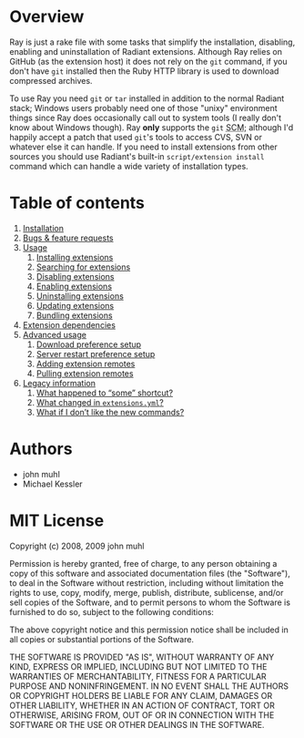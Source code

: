 Overview
========

Ray is just a rake file with some tasks that simplify the installation, disabling, enabling and uninstallation of Radiant extensions. Although Ray relies on GitHub (as the extension host) it does not rely on the `git` command, if you don't have `git` installed then the Ruby HTTP library is used to download compressed archives.

To use Ray you need `git` or `tar` installed in addition to the normal Radiant stack; Windows users probably need one of those "unixy" environment things since Ray does occasionally call out to system tools (I really don't know about Windows though). Ray **only** supports the `git` <abbr title="Source Code Management">SCM</abbr>; although I'd happily accept a patch that used `git`'s tools to access CVS, SVN or whatever else it can handle. If you need to install extensions from other sources you should use Radiant's built-in `script/extension install` command which can handle a wide variety of installation types.

Table of contents
=================

<ol>
  <li><a href="http://wiki.github.com/johnmuhl/radiant-ray-extension/installation">Installation</a></li>
  <li><a href="http://wiki.github.com/johnmuhl/radiant-ray-extension/bugs-feature-requests">Bugs &amp; feature requests</a></li>
  <li><a href="http://wiki.github.com/johnmuhl/radiant-ray-extension/usage">Usage</a>
    <ol>
      <li><a href="http://wiki.github.com/johnmuhl/radiant-ray-extension/usage#ext-install">Installing extensions</a></li>
      <li><a href="http://wiki.github.com/johnmuhl/radiant-ray-extension/usage#ext-search">Searching for extensions</a></li>
      <li><a href="http://wiki.github.com/johnmuhl/radiant-ray-extension/usage#ext-disable">Disabling extensions</a></li>
      <li><a href="http://wiki.github.com/johnmuhl/radiant-ray-extension/usage#ext-enable">Enabling extensions</a></li>
      <li><a href="http://wiki.github.com/johnmuhl/radiant-ray-extension/usage#ext-uninstall">Uninstalling extensions</a></li>
      <li><a href="http://wiki.github.com/johnmuhl/radiant-ray-extension/usage#ext-update">Updating extensions</a></li>
      <li><a href="http://wiki.github.com/johnmuhl/radiant-ray-extension/usage#ext-bundle">Bundling extensions</a></li>
    </ol>
  </li>
  <li><a href="http://wiki.github.com/johnmuhl/radiant-ray-extension/extension-dependencies">Extension dependencies</a></li>
  <li><a href="http://wiki.github.com/johnmuhl/radiant-ray-extension/advanced-usage">Advanced usage</a>
    <ol>
      <li><a href="http://wiki.github.com/johnmuhl/radiant-ray-extension/advanced-usage#setup-download">Download preference setup</a></li>
      <li><a href="http://wiki.github.com/johnmuhl/radiant-ray-extension/advanced-usage#setup-restart">Server restart preference setup</a></li>
      <li><a href="http://wiki.github.com/johnmuhl/radiant-ray-extension/advanced-usage#ext-remote">Adding extension remotes</a></li>
      <li><a href="http://wiki.github.com/johnmuhl/radiant-ray-extension/advanced-usage#ext-pull">Pulling extension remotes</a></li>
    </ol>
  </li>
  <li><a href="http://wiki.github.com/johnmuhl/radiant-ray-extension/legacy-information">Legacy information</a>
    <ol>
      <li><a href="http://wiki.github.com/johnmuhl/radiant-ray-extension/legacy-information#shortcuts-redux">What happened to &#8220;some&#8221; shortcut?</a></li>
      <li><a href="http://wiki.github.com/johnmuhl/radiant-ray-extension/legacy-information#ext-bundle">What changed in <code>extensions.yml</code>?</a></li>
      <li><a href="http://wiki.github.com/johnmuhl/radiant-ray-extension/legacy-information#shortcuts">What if I don&#8217;t like the new commands?</a></li>
    </ol>
  </li>
</ol>

Authors
=======

* john muhl
* Michael Kessler

MIT License
============

Copyright (c) 2008, 2009 john muhl

Permission is hereby granted, free of charge, to any person obtaining a copy of this software and associated documentation files (the "Software"), to deal in the Software without restriction, including without limitation the rights to use, copy, modify, merge, publish, distribute, sublicense, and/or sell copies of the Software, and to permit persons to whom the Software is furnished to do so, subject to the following conditions:

The above copyright notice and this permission notice shall be included in all copies or substantial portions of the Software.

THE SOFTWARE IS PROVIDED "AS IS", WITHOUT WARRANTY OF ANY KIND, EXPRESS OR IMPLIED, INCLUDING BUT NOT LIMITED TO THE WARRANTIES OF MERCHANTABILITY, FITNESS FOR A PARTICULAR PURPOSE AND NONINFRINGEMENT. IN NO EVENT SHALL THE AUTHORS OR COPYRIGHT HOLDERS BE LIABLE FOR ANY CLAIM, DAMAGES OR OTHER LIABILITY, WHETHER IN AN ACTION OF CONTRACT, TORT OR OTHERWISE, ARISING FROM, OUT OF OR IN CONNECTION WITH THE SOFTWARE OR THE USE OR OTHER DEALINGS IN THE SOFTWARE.
